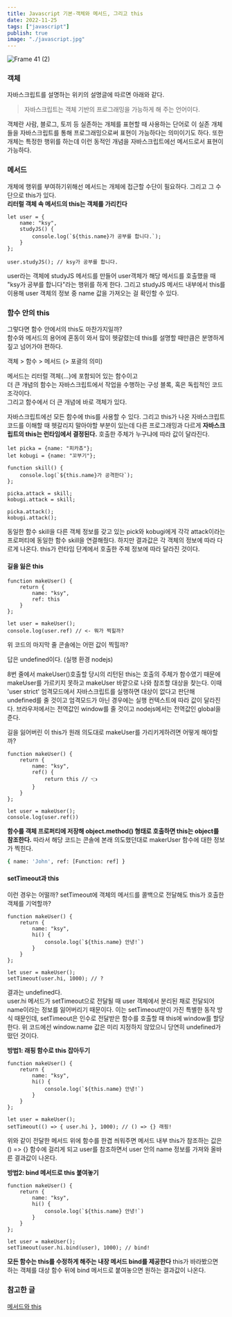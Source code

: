 ```yaml
---
title: Javascript 기본-객체와 메서드, 그리고 this
date: 2022-11-25
tags: ["javascript"]
publish: true
image: "./javascript.jpg"
---
```


![Frame 41 (2)](https://user-images.githubusercontent.com/24996316/203472502-a8534622-8fd4-4a12-98e8-e4385213fb06.png)

### 객체   

자바스크립트를 설명하는 위키의 설명글에 따르면 아래와 같다.      
> 자바스크립트는 객체 기반의 프로그래밍을 가능하게 해 주는 언어이다.   

객체란 사람, 블로그, 토끼 등 실존하는 개체를 표현할 때 사용하는 단어로 이 실존 개체들을 자바스크립트를 통해 프로그래밍으로써 표현이 가능하다는 의미이기도 하다. 또한 개체는 특정한 행위를 하는데 이런 동적인 개념을 자바스크립트에선 메서드로서 표현이 가능하다.   

### 메서드  

개체에 행위를 부여하기위해선 메서드는 개체에 접근할 수단이 필요하다. 그리고 그 수단으로 this가 있다.   
**리터럴 객체 속 메서드의 this는 객체를 가리킨다**   

```js{numberLines: true}
let user = {
    name: "ksy",
    studyJS() {
        console.log(`${this.name}가 공부를 합니다.`);
    }
};

user.studyJS(); // ksy가 공부를 합니다.
```   
user라는 객체에 studyJS 메서드를 만들어 user객체가 해당 메서드를 호출했을 때 "ksy가 공부를 합니다"라는 행위를 하게 한다. 그리고 studyJS 메서드 내부에서 this를 이용해 user 객체의 정보 중 name 값을 가져오는 걸 확인할 수 있다.   

### 함수 안의 this   

그렇다면 함수 안에서의 this도 마찬가지일까?   
함수와 메서드의 용어에 혼동이 와서 많이 헷갈렸는데 this를 설명할 때만큼은 분명하게 짚고 넘어가야 편하다.   

객체 > 함수 > 메서드 (> 포괄의 의미)      

메서드는 리터럴 객체{...}에 포함되어 있는 함수이고   
더 큰 개념의 함수는 자바스크립트에서 작업을 수행하는 구성 블록, 혹은 독립적인 코드 조각이다.   
그리고 함수에서 더 큰 개념에 바로 객체가 있다.   

자바스크립트에선 모든 함수에 this를 사용할 수 있다. 그리고 this가 나온 자바스크립트 코드를 이해할 때 헷갈리지 말아야할 부분이 있는데 다른 프로그래밍과 다르게 **자바스크립트의 this는 런타임에서 결정된다.** 호출한 주체가 누구냐에 따라 값이 달라진다.     

```js{numberLines: true}
let picka = {name: "피카츄"};
let kobugi = {name: "꼬부기"};

function skill() {
    console.log(`${this.name}가 공격한다`);
};

picka.attack = skill;
kobugi.attack = skill;

picka.attack();
kobugi.attack();
```  

동일한 함수 skill을 다른 객체 정보를 갖고 있는 pick와 kobugi에게 각각 attack이라는 프로퍼티에 동일한 함수 skill을 연결해줬다. 하지만 결과값은 각 객체의 정보에 따라 다르게 나온다. this가 런타임 단계에서 호출한 주체 정보에 따라 달라진 것이다.


#### 길을 잃은 this 

```js{numberLines: true}
function makeUser() {
    return {
        name: "ksy",
        ref: this
    }
};

let user = makeUser();
console.log(user.ref) // <- 뭐가 찍힐까?
```  
위 코드의 마지막 줄 콘솔에는 어떤 값이 찍힐까?   

답은 undefined이다. (실행 환경 nodejs)      

8번 줄에서 makeUser()호출할 당시의 리턴된 this는 호출의 주체가 함수였기 때문에 makeUser를 가르키지 못하고 makeUser 바깥으로 나와 참조할 대상을 찾는다. 이때 'user strict' 엄격모드에서 자바스크립트를 실행하면 대상이 없다고 판단해 undefined를 줄 것이고 엄격모드가 아닌 경우에는 실행 컨텍스트에 따라 값이 달라진다. 브라우저에서는 전역값인 window를 줄 것이고 nodejs에서는 전역값인 global을 준다.   

길을 잃어버린 이 this가 원래 의도대로 makeUser를 가리키게하려면 어떻게 해야할까?   

```js{numberLines: true}
function makeUser() {
    return {
        name: "ksy",
        ref() {
            return this // 👈
        }
    }
};

let user = makeUser();
console.log(user.ref())
```   
**함수를 객체 프로퍼티에 저장해 object.method() 형태로 호출하면 this는 object를 참조한다.** 따라서 해당 코드는 콘솔에 본래 의도했던대로 makerUser 함수에 대한 정보가 찍힌다.   

```sh
{ name: 'John', ref: [Function: ref] }
```

#### setTimeout과 this 

이런 경우는 어떨까? setTimeout에 객체의 메서드를 콜백으로 전달해도 this가 호출한 객체를 기억할까?      

```js{numberLines: true}
function makeUser() {
    return {
        name: "ksy",
        hi() {
            console.log(`${this.name} 안녕!`)
        }
    }
};

let user = makeUser();
setTimeout(user.hi, 1000); // ?
``` 
결과는 undefined다.   
user.hi 메서드가 setTimeout으로 전달될 때 user 객체에서 분리된 채로 전달되어 name이라는 정보를 잃어버리기 때문이다. 이는 setTimeout만이 가진 특별한 동작 방식 때문인데, setTimeout은 인수로 전달받은 함수를 호출할 때 this에 window를 할당한다. 위 코드에선 window.name 값은 미리 지정하지 않았으니 당연히 undefined가 떴던 것이다.   

**방법1: 래핑 함수로 this 잡아두기**   
```js{numberLines: true}
function makeUser() {
    return {
        name: "ksy",
        hi() {
            console.log(`${this.name} 안녕!`)
        }
    }
};

let user = makeUser();
setTimeout(() => { user.hi }, 1000); // () => {} 래핑!
``` 
위와 같이 전달한 메서드 위에 함수를 한겹 씌워주면 메서드 내부 this가 참조하는 값은 () => {} 함수에 걸리게 되고 user를 참조하면서 user 안의 name 정보를 가져와 올바른 결과값이 나온다.   

**방법2: bind 메서드로 this 붙여놓기**
```js{numberLines: true}
function makeUser() {
    return {
        name: "ksy",
        hi() {
            console.log(`${this.name} 안녕!`)
        }
    }
};

let user = makeUser();
setTimeout(user.hi.bind(user), 1000); // bind!
``` 
**모든 함수는 this를 수정하게 해주는 내장 메서드 bind를 제공한다** this가 바라봤으면 하는 객체를 대상 함수 뒤에 bind 메서드로 붙여놓으면 원하는 결과값이 나온다.   


### 참고한 글   
[메서드와 this](https://ko.javascript.info/object-methods)   

